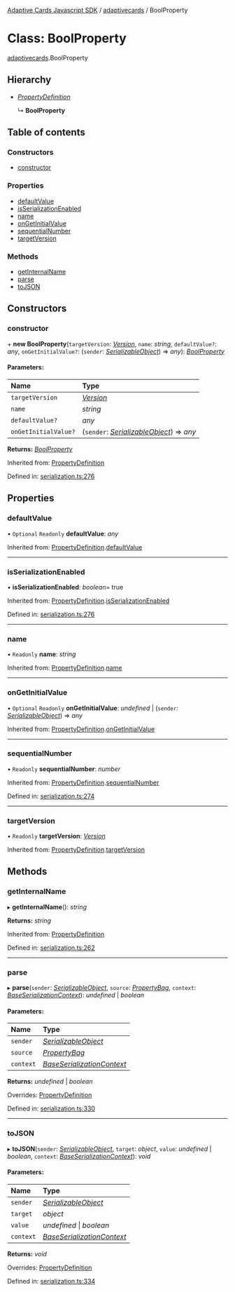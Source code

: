 [Adaptive Cards Javascript SDK](../README.md) / [adaptivecards](../modules/adaptivecards.md) / BoolProperty

# Class: BoolProperty

[adaptivecards](../modules/adaptivecards.md).BoolProperty

## Hierarchy

- [_PropertyDefinition_](serialization.propertydefinition.md)

  ↳ **BoolProperty**

## Table of contents

### Constructors

- [constructor](adaptivecards.boolproperty.md#constructor)

### Properties

- [defaultValue](adaptivecards.boolproperty.md#defaultvalue)
- [isSerializationEnabled](adaptivecards.boolproperty.md#isserializationenabled)
- [name](adaptivecards.boolproperty.md#name)
- [onGetInitialValue](adaptivecards.boolproperty.md#ongetinitialvalue)
- [sequentialNumber](adaptivecards.boolproperty.md#sequentialnumber)
- [targetVersion](adaptivecards.boolproperty.md#targetversion)

### Methods

- [getInternalName](adaptivecards.boolproperty.md#getinternalname)
- [parse](adaptivecards.boolproperty.md#parse)
- [toJSON](adaptivecards.boolproperty.md#tojson)

## Constructors

### constructor

\+ **new BoolProperty**(`targetVersion`: [_Version_](serialization.version.md), `name`: _string_, `defaultValue?`: _any_, `onGetInitialValue?`: (`sender`: [_SerializableObject_](serialization.serializableobject.md)) => _any_): [_BoolProperty_](serialization.boolproperty.md)

#### Parameters:

| Name                 | Type                                                                             |
| :------------------- | :------------------------------------------------------------------------------- |
| `targetVersion`      | [_Version_](serialization.version.md)                                            |
| `name`               | _string_                                                                         |
| `defaultValue?`      | _any_                                                                            |
| `onGetInitialValue?` | (`sender`: [_SerializableObject_](serialization.serializableobject.md)) => _any_ |

**Returns:** [_BoolProperty_](serialization.boolproperty.md)

Inherited from: [PropertyDefinition](serialization.propertydefinition.md)

Defined in: [serialization.ts:276](https://github.com/microsoft/AdaptiveCards/blob/0938a1f10/source/nodejs/adaptivecards/src/serialization.ts#L276)

## Properties

### defaultValue

• `Optional` `Readonly` **defaultValue**: _any_

Inherited from: [PropertyDefinition](serialization.propertydefinition.md).[defaultValue](serialization.propertydefinition.md#defaultvalue)

---

### isSerializationEnabled

• **isSerializationEnabled**: _boolean_= true

Inherited from: [PropertyDefinition](serialization.propertydefinition.md).[isSerializationEnabled](serialization.propertydefinition.md#isserializationenabled)

Defined in: [serialization.ts:276](https://github.com/microsoft/AdaptiveCards/blob/0938a1f10/source/nodejs/adaptivecards/src/serialization.ts#L276)

---

### name

• `Readonly` **name**: _string_

Inherited from: [PropertyDefinition](serialization.propertydefinition.md).[name](serialization.propertydefinition.md#name)

---

### onGetInitialValue

• `Optional` `Readonly` **onGetInitialValue**: _undefined_ \| (`sender`: [_SerializableObject_](serialization.serializableobject.md)) => _any_

Inherited from: [PropertyDefinition](serialization.propertydefinition.md).[onGetInitialValue](serialization.propertydefinition.md#ongetinitialvalue)

---

### sequentialNumber

• `Readonly` **sequentialNumber**: _number_

Inherited from: [PropertyDefinition](serialization.propertydefinition.md).[sequentialNumber](serialization.propertydefinition.md#sequentialnumber)

Defined in: [serialization.ts:274](https://github.com/microsoft/AdaptiveCards/blob/0938a1f10/source/nodejs/adaptivecards/src/serialization.ts#L274)

---

### targetVersion

• `Readonly` **targetVersion**: [_Version_](serialization.version.md)

Inherited from: [PropertyDefinition](serialization.propertydefinition.md).[targetVersion](serialization.propertydefinition.md#targetversion)

## Methods

### getInternalName

▸ **getInternalName**(): _string_

**Returns:** _string_

Inherited from: [PropertyDefinition](serialization.propertydefinition.md)

Defined in: [serialization.ts:262](https://github.com/microsoft/AdaptiveCards/blob/0938a1f10/source/nodejs/adaptivecards/src/serialization.ts#L262)

---

### parse

▸ **parse**(`sender`: [_SerializableObject_](serialization.serializableobject.md), `source`: [_PropertyBag_](../modules/serialization.md#propertybag), `context`: [_BaseSerializationContext_](serialization.baseserializationcontext.md)): _undefined_ \| _boolean_

#### Parameters:

| Name      | Type                                                                    |
| :-------- | :---------------------------------------------------------------------- |
| `sender`  | [_SerializableObject_](serialization.serializableobject.md)             |
| `source`  | [_PropertyBag_](../modules/serialization.md#propertybag)                |
| `context` | [_BaseSerializationContext_](serialization.baseserializationcontext.md) |

**Returns:** _undefined_ \| _boolean_

Overrides: [PropertyDefinition](serialization.propertydefinition.md)

Defined in: [serialization.ts:330](https://github.com/microsoft/AdaptiveCards/blob/0938a1f10/source/nodejs/adaptivecards/src/serialization.ts#L330)

---

### toJSON

▸ **toJSON**(`sender`: [_SerializableObject_](serialization.serializableobject.md), `target`: _object_, `value`: _undefined_ \| _boolean_, `context`: [_BaseSerializationContext_](serialization.baseserializationcontext.md)): _void_

#### Parameters:

| Name      | Type                                                                    |
| :-------- | :---------------------------------------------------------------------- |
| `sender`  | [_SerializableObject_](serialization.serializableobject.md)             |
| `target`  | _object_                                                                |
| `value`   | _undefined_ \| _boolean_                                                |
| `context` | [_BaseSerializationContext_](serialization.baseserializationcontext.md) |

**Returns:** _void_

Overrides: [PropertyDefinition](serialization.propertydefinition.md)

Defined in: [serialization.ts:334](https://github.com/microsoft/AdaptiveCards/blob/0938a1f10/source/nodejs/adaptivecards/src/serialization.ts#L334)

